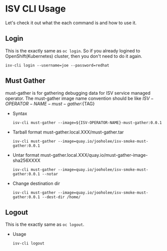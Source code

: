 
# ISV CLI Usage
Let's check it out what the each command is and how to use it. 

## Login 

This is the exactly same as `oc login`.
So if you already logined to OpenShift(Kubernetes) cluster, then you don't need to do it again.

~~~
isv-cli login --username=joe --password=redhat
~~~
  
## Must Gather 
must-gather is for gathering debugging data for ISV service managed operator.
The must-gather image name convention should be like ${ISV-OPERATOR-NAME}-must-gather:${TAG}

- Syntax
  ~~~
  isv-cli must-gather --image=${ISV-OPERATOR-NAME}-must-gather:0.0.1
  ~~~

- Tarball format
  must-gather.local.XXX/must-gather.tar
  ~~~
  isv-cli must-gather --image=quay.io/jooholee/isv-smoke-must-gather:0.0.1
  ~~~

- Untar format 
  must-gather.local.XXX/quay.io/must-gather-image-sha256XXXX
  ~~~
  isv-cli must-gather --image=quay.io/jooholee/isv-smoke-must-gather:0.0.1 --notar
  ~~~

- Change destination dir
  ~~~
  isv-cli must-gather --image=quay.io/jooholee/isv-smoke-must-gather:0.0.1 --dest-dir /home/
  ~~~


## Logout 

This is the exactly same as `oc logout`.

- Usage
  ~~~
  isv-cli logout
  ~~~